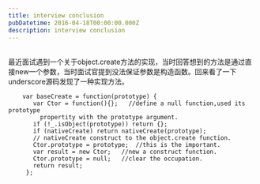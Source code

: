 ```yaml
---
title: interview conclusion
pubDatetime: 2016-04-18T00:00:00.000Z
description: interview conclusion
---
```


<br>最近面试遇到一个关于object.create方法的实现，当时回答想到的方法是通过直接new一个参数，当时面试官提到没法保证参数是构造函数。回来看了一下underscore源码发现了一种实现方法。

        var baseCreate = function(prototype) {
           var Ctor = function(){};   //define a null function,used its prototype
             propertity with the prototype argument.
           if (!_.isObject(prototype)) return {};
           if (nativeCreate) return nativeCreate(prototype);
           // nativeCreate construct to the object.create function.
           Ctor.prototype = prototype;  //this is the important.
           var result = new Ctor;   //new a construct function.
           Ctor.prototype = null;   //clear the occupation.
           return result;
         };

<br>

